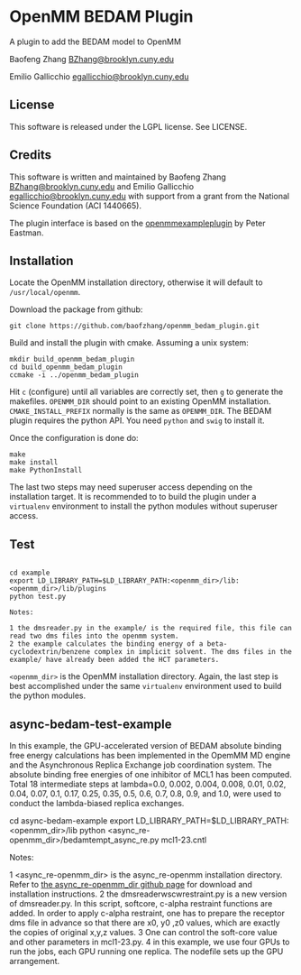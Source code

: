 # OpenMM BEDAM Plugin

A plugin to add the BEDAM model to OpenMM

Baofeng Zhang <BZhang@brooklyn.cuny.edu>

Emilio Gallicchio <egallicchio@brooklyn.cuny.edu>

## License

This software is released under the LGPL license. See LICENSE.

## Credits

This software is written and maintained by Baofeng Zhang <BZhang@brooklyn.cuny.edu> and Emilio Gallicchio <egallicchio@brooklyn.cuny.edu> with support from a grant from the National Science Foundation (ACI 1440665).

The plugin interface is based on the [openmmexampleplugin](https://github.com/peastman/openmmexampleplugin) by Peter Eastman.

## Installation

Locate the OpenMM installation directory, otherwise it will default to `/usr/local/openmm`.

Download the package from github:

```
git clone https://github.com/baofzhang/openmm_bedam_plugin.git
```


Build and install the plugin with cmake. Assuming a unix system:

```
mkdir build_openmm_bedam_plugin
cd build_openmm_bedam_plugin
ccmake -i ../openmm_bedam_plugin
```

Hit `c` (configure) until all variables are correctly set, then `g` to generate the makefiles. `OPENMM_DIR` should point to an existing OpenMM installation. `CMAKE_INSTALL_PREFIX` normally is the same as `OPENMM_DIR`. The BEDAM plugin requires the python API. You need `python` and `swig` to install it.

Once the configuration is done do:

```
make
make install
make PythonInstall
```

The last two steps may need superuser access depending on the installation target. It is recommended to to build the plugin under a `virtualenv` environment to install the python modules without superuser access.

## Test


```

cd example
export LD_LIBRARY_PATH=$LD_LIBRARY_PATH:<openmm_dir>/lib:<openmm_dir>/lib/plugins
python test.py

Notes:

1 the dmsreader.py in the example/ is the required file, this file can read two dms files into the openmm system.
2 the example calculates the binding energy of a beta-cyclodextrin/benzene complex in implicit solvent. The dms files in the example/ have already been added the HCT parameters. 

```

`<openmm_dir>` is the OpenMM installation directory. Again, the last step is best accomplished under the same `virtualenv` environment used to build the python modules.

## async-bedam-test-example

In this example, the GPU-accelerated version of BEDAM absolute binding free energy calculations has been implemented in the OpemMM MD engine and the Asynchronous Replica Exchange job coordination system. The absolute binding free energies of one inhibitor of MCL1 has been computed. Total 18 intermediate steps at lambda=0.0, 0.002, 0.004, 0.008, 0.01, 0.02, 0.04, 0.07, 0.1, 0.17, 0.25, 0.35, 0.5, 0.6, 0.7, 0.8, 0.9, and 1.0, were used to conduct the lambda-biased replica exchanges.

cd async-bedam-example
export LD_LIBRARY_PATH=$LD_LIBRARY_PATH:<openmm_dir>/lib
python <async_re-openmm_dir>/bedamtempt_async_re.py mcl1-23.cntl

Notes:

1 <async_re-openmm_dir> is the async_re-openmm installation directory. Refer to [the async_re-openmm_dir github page](https://github.com/baofzhang/async_re-openmm) for download and installation instructions.
2 the dmsreaderwscwrestraint.py is a new version of dmsreader.py. In this script, softcore, c-alpha restraint functions are added. In order to apply c-alpha restraint, one has to prepare the receptor dms file in advance so that there are x0, y0 ,z0 values, which are exactly the copies of original x,y,z values.
3 One can control the soft-core value and other parameters in mcl1-23.py. 
4 in this example, we use four GPUs to run the jobs, each GPU running one replica. The nodefile sets up the GPU arrangement.
